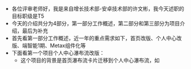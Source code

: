 - 各位评审老师好，我是来自增长技术部-安卓技术部的许文彬，我今天述职的目标职级是T5
- 今天的介绍共分为4部分，第一部分工作概述，第二部分和第三部分为项目介绍，最后为补充
- 首先看第一部分工作概述，近一年的重点需求如下，首页改版、个人中心改版、端智能1期、Metax组件化等
- 下面看第一个项目个人中心瀑布流改版：
	- 这个项目的背景是首页瀑布流卡片迁移到个人中心瀑布流，如